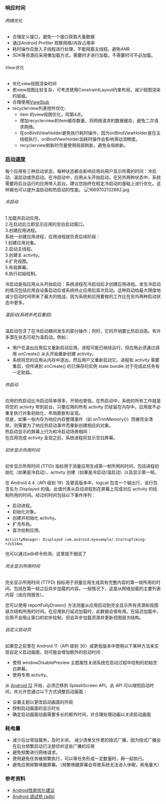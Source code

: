 ### 响应时间
###### 网络优化
- 合理定义接口，避免一个接口获取大量数据
- 通过Android Profiler 观察网络/内存占用率
- 耗时操作应放入子线程进行处理，不能阻塞主线程。避免ANR
- SDK等资源应采用懒加载方式，需要时才进行加载，不需要时可不必加载。

###### View优化
- 优化view视图渲染时间
- 若view视图比较复杂，可考虑使用ConstraintLayout约束布局，减少视图渲染的层级。
- 合理使用[ViewStub](https://www.jianshu.com/p/df8c1fca38bb)
- recyclerview列表控件优化:
  - item 的view视图优化，同第4点。
  - 增加recyclerview的item缓存数量，将网络请求的数据缓存，避免二次请求网络。
  - 在onBindViewHolder避免执行耗时操作，因为onBindViewHolder是在主线程执行，onBindViewHolder加耗时操作会影响滑动流畅度。
  - recyclerview刷新时尽量使用局部刷新，避免全局刷新。

### [启动速度](https://developer.android.google.cn/topic/performance/vitals/launch-time?hl=zh-cn)
每个应用有三种启动状态，每种状态都会影响应用向用户显示所需的时间：冷启动、温启动或热启动。在冷启动中，应用从头开始启动。在另外两种状态中，系统需要将后台运行的应用带入前台。建议您始终在假定冷启动的基础上进行优化。这样做也可以提升温启动和热启动的性能。
![1669702132862.jpg](https://developer.android.google.cn/static/topic/performance/vitals/images/startup-modes-r1.png?hl=zh-cn)
###### 冷启动
1.加载并启动应用。  
2.在启动后立即显示应用的空白启动窗口。  
3.创建应用进程。  
系统一创建应用进程，应用进程就负责后续阶段：  
1.创建应用对象。  
2.启动主线程。  
3.创建主 activity。  
4.扩充视图。  
5.布局屏幕。  
6.执行初始绘制。  

冷启动是指应用从头开始启动：系统进程在冷启动后才创建应用进程。发生冷启动的情况包括应用自设备启动后或系统终止应用后首次启动。这种启动给最大限度地减少启动时间带来了最大的挑战，因为系统和应用要做的工作比在另外两种启动状态中更多。
###### 温启动(系统杀死后重启)
温启动包含了在冷启动期间发生的部分操作；同时，它的开销要比热启动高。有许多潜在状态可视为温启动。例如：
  - 用户在退出应用后又重新启动应用。进程可能已继续运行，但应用必须通过调用 onCreate() 从头开始重新创建 activity。
  - 系统将您的应用从内存中逐出，然后用户又重新启动它。进程和 activity 需要重启，但传递到 onCreate() 的已保存的实例 state bundle 对于完成此任务有一定助益。

###### 热启动
应用的热启动比冷启动简单得多，开销也更低。在热启动中，系统的所有工作就是将您的 activity 带到前台。只要应用的所有 activity 仍驻留在内存中，应用就不必重复执行对象初始化、布局膨胀和呈现。  
但是，如果一些内存为响应内存整理事件（如 onTrimMemory()）而被完全清除，则需要为了响应热启动事件而重新创建相应的对象。  
热启动显示的屏幕上行为和冷启动场景相同：  
在应用完成 activity 呈现之前，系统进程将显示空白屏幕。

###### 初步显示所用时间
初步显示所用时间 (TTID) 指标用于测量应用生成第一帧所用的时间，包括进程初始化（如果是冷启动）、activity 创建（如果是冷启动/温启动）以及显示第一帧。  

在 Android 4.4（API 级别 19）及更高版本中，logcat 包含一个输出行，该行包含名为 Displayed 的值。此值代表从启动进程到在屏幕上完成对应 activity 的绘制所用的时间。经过的时间包括以下事件序列：
- 启动进程。
- 初始化对象。
- 创建并初始化 activity。
- 扩充布局。
- 首次绘制应用。
```
ActivityManager: Displayed com.android.myexample/.StartupTiming: +3s534ms
```
也可以通过adb命令检测，这里就不细说了

###### 完全显示所用时间
完全显示所用时间 (TTFD) 指标用于测量应用生成具有完整内容的第一帧所用的时间，包括在第一帧之后异步加载的内容。一般情况下，这是从网络加载的主要列表内容（由应用报告）。

您可以使用 reportFullyDrawn() 方法测量从应用启动到完全显示所有资源和视图层次结构所用的时间。在应用执行延迟加载时，此数据会很有用。在延迟加载中，应用不会阻止窗口的初步绘制，但会异步加载资源并更新视图层次结构。

###### 自定义启动页
如果您之前曾在 Android 11（API 级别 30）或更低版本中使用以下某种方法来实现自定义启动画面，则可能会增加额外的启动时间：
  - 使用 windowDisablePreview 主题属性关闭系统在启动过程中绘制的初始空白屏幕。
  - 使用专用 activity。  

从 [Android 12](https://developer.android.google.cn/guide/topics/ui/splash-screen/migrate?hl=zh-cn) 开始，必须迁移到 SplashScreen API。此 API 可以缩短启动时间，并允许您通过以下方式调整启动画面：  
  - 设置主题以更改启动画面的外观
  - 控制启动画面的显示时长
  - 确定启动画面动画需要多长的额外时间，并合理处理动画以关闭启动画面


### 耗电量
- 减少后台常驻服务，及时关闭， 减少清单文件里的隐式广播，因为隐式广播会在后台频繁启动已注册侦听这些广播的应用
- 避免频繁进行网络请求。
- 使用避免任务被频繁执行，可以等任务形成一定数量时，再一起执行。
- 避免应用频繁唤醒屏幕。（频繁唤醒屏幕会导致系统无法进入休眠，耗电量大）

### 参考资料
- [Android性能优化建议](https://developer.android.google.cn/training/monitoring-device-state/doze-standby?hl=zh-cn)
- [Android 调试桥 (adb)](https://developer.android.google.cn/studio/command-line/adb?hl=zh-cn#howadbworks)
